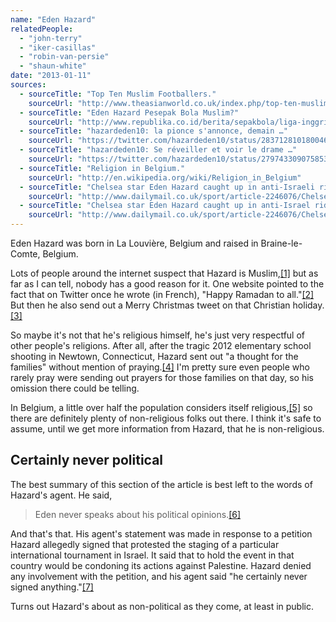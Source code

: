 ```yaml
---
name: "Eden Hazard"
relatedPeople:
  - "john-terry"
  - "iker-casillas"
  - "robin-van-persie"
  - "shaun-white"
date: "2013-01-11"
sources:
  - sourceTitle: "Top Ten Muslim Footballers."
    sourceUrl: "http://www.theasianworld.co.uk/index.php/top-ten-muslim-footballers/"
  - sourceTitle: "Eden Hazard Pesepak Bola Muslim?"
    sourceUrl: "http://www.republika.co.id/berita/sepakbola/liga-inggris/12/10/21/mc7yut-eden-hazard-pesepak-bola-muslim"
  - sourceTitle: "hazardeden10: la pionce s'annonce, demain …"
    sourceUrl: "https://twitter.com/hazardeden10/status/283712810180046848"
  - sourceTitle: "hazardeden10: Se réveiller et voir le drame …"
    sourceUrl: "https://twitter.com/hazardeden10/status/279743309075853312"
  - sourceTitle: "Religion in Belgium."
    sourceUrl: "http://en.wikipedia.org/wiki/Religion_in_Belgium"
  - sourceTitle: "Chelsea star Eden Hazard caught up in anti-Israeli riddle."
    sourceUrl: "http://www.dailymail.co.uk/sport/article-2246076/Chelsea-star-Eden-Hazard-caught-anti-Israel-riddle--Charles-Sale.html"
  - sourceTitle: "Chelsea star Eden Hazard caught up in anti-Israel riddle."
    sourceUrl: "http://www.dailymail.co.uk/sport/article-2246076/Chelsea-star-Eden-Hazard-caught-anti-Israel-riddle--Charles-Sale.html"
---
```


Eden Hazard was born in La Louvière, Belgium and raised in Braine-le-Comte, Belgium.

Lots of people around the internet suspect that Hazard is Muslim,<a class="source-citation" href="http://www.theasianworld.co.uk/index.php/top-ten-muslim-footballers/" title="Top Ten Muslim Footballers.">[1]</a> but as far as I can tell, nobody has a good reason for it. One website pointed to the fact that on Twitter once he wrote (in French), "Happy Ramadan to all."<a class="source-citation" href="http://www.republika.co.id/berita/sepakbola/liga-inggris/12/10/21/mc7yut-eden-hazard-pesepak-bola-muslim" title="Eden Hazard Pesepak Bola Muslim?">[2]</a> But then he also send out a Merry Christmas tweet on that Christian holiday.<a class="source-citation" href="https://twitter.com/hazardeden10/status/283712810180046848" title="hazardeden10: la pionce s&apos;annonce, demain …">[3]</a>

So maybe it's not that he's religious himself, he's just very respectful of other people's religions. After all, after the tragic 2012 elementary school shooting in Newtown, Connecticut, Hazard sent out "a thought for the families" without mention of praying.<a class="source-citation" href="https://twitter.com/hazardeden10/status/279743309075853312" title="hazardeden10: Se réveiller et voir le drame …">[4]</a> I'm pretty sure even people who rarely pray were sending out prayers for those families on that day, so his omission there could be telling.

In Belgium, a little over half the population considers itself religious,<a class="source-citation" href="http://en.wikipedia.org/wiki/Religion_in_Belgium" title="Religion in Belgium.">[5]</a> so there are definitely plenty of non-religious folks out there. I think it's safe to assume, until we get more information from Hazard, that he is non-religious.


## Certainly never political

The best summary of this section of the article is best left to the words of Hazard's agent. He said,

>Eden never speaks about his political opinions.<a class="source-citation" href="http://www.dailymail.co.uk/sport/article-2246076/Chelsea-star-Eden-Hazard-caught-anti-Israel-riddle--Charles-Sale.html" title="Chelsea star Eden Hazard caught up in anti-Israeli riddle.">[6]</a>

And that's that. His agent's statement was made in response to a petition Hazard allegedly signed that protested the staging of a particular international tournament in Israel. It said that to hold the event in that country would be condoning its actions against Palestine. Hazard denied any involvement with the petition, and his agent said "he certainly never signed anything."<a class="source-citation" href="http://www.dailymail.co.uk/sport/article-2246076/Chelsea-star-Eden-Hazard-caught-anti-Israel-riddle--Charles-Sale.html" title="Chelsea star Eden Hazard caught up in anti-Israel riddle.">[7]</a>

Turns out Hazard's about as non-political as they come, at least in public.